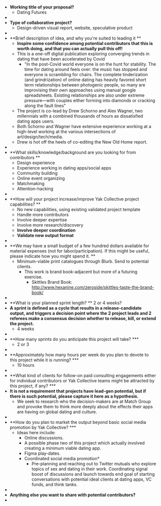 - **Working title of your proposal?**
    - Dating Futures
- 
- **Type of collaborative project?**
    - Design-driven visual report, website, speculative product
- 
- **Brief description of idea, and why you're suited to leading it **
    - __Inspire some confidence among potential contributors that this is worth doing, and that you can actually pull this off!__
    - This is a one-off digital publication exploring converging trends in dating that have been accelerated by Covid
        - "In the post-Covid world everyone is on the hunt for stability. The time for dating around feels over: the music has stopped and everyone is scrambling for chairs. The complete tinderization (and grindrization) of online dating has heavily favored short term relationships between photogenic people, so many are improvising their own approaches using manual google spreadsheets. Existing relationships are also under extreme pressure—with couples either forming into diamonds or cracking along the fault lines"
    - The project is co-lead by Drew Schorno and Alex Wagner, two millennials with a combined thousands of hours as dissatisfied dating apps users.
    - Both Schorno and Wagner have extensive experience working at a high-level working at the various intersections of art/design/tech/media.
    - Drew is hot off the heels of co-editing the New Old Home report.
- 
- **What skills/knowledge/background are you looking for from contributors **
    - Design experience
    - Experience working in dating apps/social apps
    - Community building
    - Online event organizing
    - Matchmaking
    - Attention-hacking
- 
- **How will your project increase/improve Yak Collective project capabilities? **
    - No new capabilities, using existing validated project template
    - Handle more contributors
    - Involve deeper expertise
    - Involve more research/discovery
    - **Involve deeper coordination**
    - **Validate new output format**
- 
- **We may have a small budget of a few hundred dollars available for material expenses (not for labor/participation). If this might be useful, please indicate how you might spend it. **
    - Minimum-viable print catalogues through Blurb. Send to potential clients.
        - This work is brand book-adjacent but more of a futuring exercise.
            - Skittles Brand Book: http://www.hexanine.com/zeroside/skittles-taste-the-brand-book/
- 
- **What is your planned sprint length? ** 2 or 4 weeks?
- __A sprint is defined as a cycle that results in a release-candidate output, and triggers a decision point where the 2 project leads and 2 referees make a consensus decision whether to release, kill, or extend the project.__
    - 4 weeks
- 
- **How many sprints do you anticipate this project will take? ***
    - 2 or 3
- 
- **Approximately how many hours per week do you plan to devote to this project while it is running? ***
    - 10 hours
- 
- **What kind of clients for follow-on paid consulting engagements either for individual contributors or Yak Collective teams might be attracted by this project, if any? ***
- __It is not a requirement that projects have lead-gen potential, but if there is such potential, please capture it here as a hypothesis.__
    - We seek to research who the decision-makers are at Match Group and provoke them to think more deeply about the effects their apps are having on global dating and culture.
- 
- **How do you plan to market the output beyond basic social media promotion by Yak Collective? ***
    - Ideas here include:
        - Online discussions. 
        - A possible phase two of this project which actually involved creating a minimum viable dating app.
        - Figma play-dates.
        - Coordinated social media promotion*
            - Pre-planning and reaching out to Twitter mutuals who explore topics of sex and dating in their work. Coordinating signal boost of discussions and launch towards end goal of starting conversations with potential ideal clients at dating apps, VC funds, and think tanks.
- 
- **Anything else you want to share with potential contributors?**
- 
